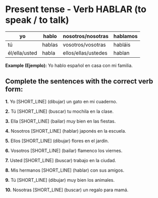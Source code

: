# Present tense - Verb HABLAR (to speak / to talk)

| yo            | hablo  | nosotros/nosotras   | hablamos |
| ------------- | ------ | ------------------- | -------- |
| tú            | hablas | vosotros/vosotras   | habláis  |
| él/ella/usted | habla  | ellos/ellas/ustedes | hablan   |

**Example (Ejemplo):** Yo hablo español en casa con mi familia.

## Complete the sentences with the correct verb form:

**1.** Yo [SHORT_LINE] (dibujar) un gato en mi cuaderno.

**2.** Tú [SHORT_LINE] (buscar) tu mochila en la clase.

**3.** Ella [SHORT_LINE] (bailar) muy bien en las fiestas.

**4.** Nosotros [SHORT_LINE] (hablar) japonés en la escuela.

**5.** Ellos [SHORT_LINE] (dibujar) flores en el jardín.

**6.** Vosotros [SHORT_LINE] (bailar) flamenco los viernes.

**7.** Usted [SHORT_LINE] (buscar) trabajo en la ciudad.

**8.** Mis hermanos [SHORT_LINE] (hablar) con sus amigos.

**9.** Tú [SHORT_LINE] (dibujar) muy bien los animales.

**10.** Nosotras [SHORT_LINE] (buscar) un regalo para mamá.
